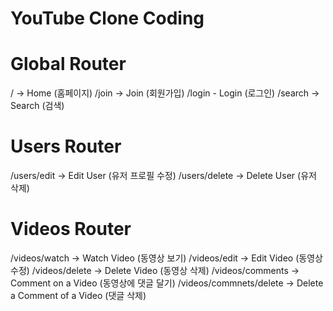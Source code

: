 # YouTube Clone Coding

# Global Router

/ -> Home (홈페이지)
/join -> Join (회원가입)
/login - Login (로그인)
/search -> Search (검색)

# Users Router

/users/edit -> Edit User (유저 프로필 수정)
/users/delete -> Delete User (유저 삭제)

# Videos Router

/videos/watch -> Watch Video (동영상 보기)
/videos/edit -> Edit Video (동영상 수정)
/videos/delete -> Delete Video (동영상 삭제)
/videos/comments -> Comment on a Video (동영상에 댓글 달기)
/videos/commnets/delete -> Delete a Comment of a Video (댓글 삭제)
